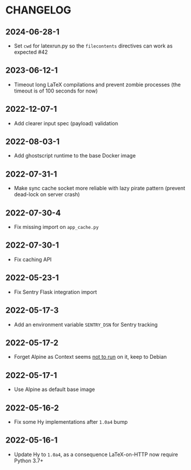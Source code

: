 # CHANGELOG

## 2024-06-28-1

* Set `cwd` for latexrun.py so the `filecontents` directives can work as expected #42

## 2023-06-12-1

* Timeout long LaTeX compilations and prevent zombie processes (the timeout is of 100 seconds for now)

## 2022-12-07-1

* Add clearer input spec (payload) validation

## 2022-08-03-1

* Add ghostscript runtime to the base Docker image

## 2022-07-31-1

* Make sync cache socket more reliable with lazy pirate pattern (prevent dead-lock on server crash)

## 2022-07-30-4

* Fix missing import on `app_cache.py`

## 2022-07-30-1

* Fix caching API

## 2022-05-23-1

* Fix Sentry Flask integration import

## 2022-05-17-3

* Add an environment variable `SENTRY_DSN` for Sentry tracking

## 2022-05-17-2

* Forget Alpine as Context seems [not to run](https://mailman.ntg.nl/pipermail/ntg-context/2021/101979.html) on it, keep to Debian

## 2022-05-17-1

* Use Alpine as default base image

## 2022-05-16-2

* Fix some Hy implementations after `1.0a4` bump 

## 2022-05-16-1

* Update Hy to `1.0a4`, as a consequence LaTeX-on-HTTP now require Python 3.7+
